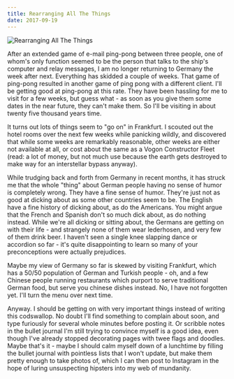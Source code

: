 ```yaml
---
title: Rearranging All The Things
date: 2017-09-19
---
```


![Rearranging All The Things](https://source.unsplash.com/-m88z7ily-w/1600x900)

After an extended game of e-mail ping-pong between three people, one of whom's only function seemed to be the person that talks to the ship's computer and relay messages, I am no longer returning to Germany the week after next. Everything has skidded a couple of weeks. That game of ping-pong resulted in another game of ping pong with a different client. I'll be getting good at ping-pong at this rate. They have been hassling for me to visit for a few weeks, but guess what - as soon as you give them some dates in the near future, they can't make them. So I'll be visiting in about twenty five thousand years time.

It turns out lots of things seem to "go on" in Frankfurt. I scouted out the hotel rooms over the next few weeks while panicking wildly, and discovered that while some weeks are remarkably reasonable, other weeks are either not available at all, or cost about the same as a Vogon Constructor Fleet (read: a lot of money, but not much use because the earth gets destroyed to make way for an interstellar bypass anyway).

While trudging back and forth from Germany in recent months, it has struck me that the whole "thing" about German people having no sense of humor is completely wrong. They have a fine sense of humor. They're just not as good at dicking about as some other countries seem to be. The English have a fine history of dicking about, as do the Americans. You might argue that the French and Spanish don't so much dick about, as do nothing instead. While we're all dicking or sitting about, the Germans are getting on with their life - and strangely none of them wear lederhosen, and very few of them drink beer. I haven't seen a single knee slapping dance or accordion so far - it's quite disappointing to learn so many of your preconceptions were actually prejudices.

Maybe my view of Germany so far is skewed by visiting Frankfurt, which has a 50/50 population of German and Turkish people - oh, and a few Chinese people running restaurants which purport to serve traditional German food, but serve you chinese dishes instead. No, I have not forgotten yet. I'll turn the menu over next time.

Anyway. I should be getting on with very important things instead of writing this codswallop. No doubt I'll find something to complain about soon, and type furiously for several whole minutes before posting it. Or scribble notes in the bullet journal I'm still trying to convince myself is a good idea, even though I've already stopped decorating pages with twee flags and doodles. Maybe that's it - maybe I should calm myself down of a lunchtime by filling the bullet journal with pointless lists that I won't update, but make them pretty enough to take photos of, which I can then post to Instagram in the hope of luring unsuspecting hipsters into my web of mundanity.
